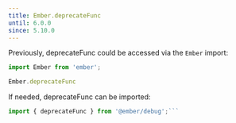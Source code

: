 ```yaml
---
title: Ember.deprecateFunc
until: 6.0.0
since: 5.10.0
---
```



Previously, deprecateFunc could be accessed via the `Ember` import:
```js
import Ember from 'ember';

Ember.deprecateFunc
```

 If needed, deprecateFunc can be imported:
```js
import { deprecateFunc } from '@ember/debug';```
